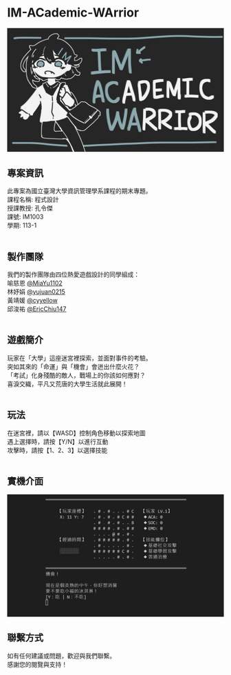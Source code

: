 # **IM-ACademic-WArrior**
![game_cover](https://github.com/IM-Little-Circle/IM-ACademic-WArrior/blob/main/assets/game_cover.jpg)
<br>

## 專案資訊
此專案為國立臺灣大學資訊管理學系課程的期末專題。 <br>
課程名稱: 程式設計 <br>
授課教授: 孔令傑 <br>
課號: IM1003 <br>
學期: 113-1 <br>
<br>

## 製作團隊
我們的製作團隊由四位熱愛遊戲設計的同學組成： <br>
喻慈恩 [@MiaYu1102](https://github.com/MiaYu1102) <br>
林妤娟 [@yujuan0215](https://github.com/yujuan0215) <br>
黃靖媛 [@cyyellow](https://github.com/cyyellow) <br>
邱浚祐 [@EricChiu147](https://github.com/EricChiu147) <br>
<br>

## 遊戲簡介

玩家在「大學」這座迷宮裡探索，並面對事件的考驗。 <br>
 突如其來的「命運」與「機會」會迸出什麼火花？ <br>
 「考試」化身殘酷的敵人，戰場上的你該如何應對？ <br>
 喜淚交織，平凡又荒唐的大學生活就此展開！ <br>
<br>

## 玩法
在迷宮裡，請以【WASD】控制角色移動以探索地圖 <br>
遇上選擇時，請按【Y/N】以進行互動 <br>
攻擊時，請按【1、2、3】以選擇技能 <br>
<br>

## 實機介面
![game_cover](https://github.com/IM-Little-Circle/IM-ACademic-WArrior/blob/main/assets/game_demo.jpg)
<br>

## 聯繫方式
如有任何建議或問題，歡迎與我們聯繫。 <br>
感謝您的閱覽與支持！ <br>
